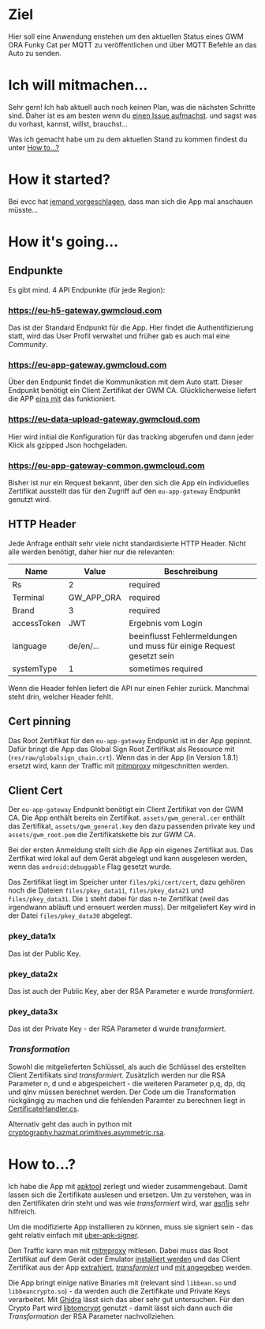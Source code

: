 # Ziel

Hier soll eine Anwendung enstehen um den aktuellen Status eines GWM ORA Funky Cat per MQTT zu veröffentlichen und über MQTT Befehle an das Auto zu senden.

# Ich will mitmachen...

Sehr gern! Ich hab aktuell auch noch keinen Plan, was die nächsten Schritte sind. Daher ist es am besten wenn du [einen Issue aufmachst](https://github.com/zivillian/ora2mqtt/issues/new). und sagst was du vorhast, kannst, willst, brauchst...

Was ich gemacht habe um zu dem aktuellen Stand zu kommen findest du unter [How to...?](#how-to)

# How it started?

Bei evcc hat [jemand vorgeschlagen](https://github.com/evcc-io/evcc/discussions/9524#discussioncomment-6832420), dass man sich die App mal anschauen müsste...

# How it's going...

## Endpunkte

Es gibt mind. 4 API Endpunkte (für jede Region):

### https://eu-h5-gateway.gwmcloud.com

Das ist der Standard Endpunkt für die App. Hier findet die Authentifizierung statt, wird das User Profil verwaltet und früher gab es auch mal eine _Community_.

### https://eu-app-gateway.gwmcloud.com

Über den Endpunkt findet die Kommunikation mit dem Auto statt. Dieser Endpunkt benötigt ein Client Zertifikat der GWM CA. Glücklicherweise liefert die APP [eins mit](#client-cert) das funktioniert.

### https://eu-data-upload-gateway.gwmcloud.com

Hier wird initial die Konfiguration für das tracking abgerufen und dann jeder Klick als gzipped Json hochgeladen.

### https://eu-app-gateway-common.gwmcloud.com

Bisher ist nur ein Request bekannt, über den sich die App ein individuelles Zertifikat ausstellt das für den Zugriff auf den `eu-app-gateway` Endpunkt genutzt wird.

## HTTP Header

Jede Anfrage enthält sehr viele nicht standardisierte HTTP Header. Nicht alle werden benötigt, daher hier nur die relevanten:

|Name       |Value     |Beschreibung                                                          |
|-----------|----------|----------------------------------------------------------------------|
|Rs         |         2|                                                             required |
|Terminal   |GW_APP_ORA|                                                             required |
|Brand      |         3|                                                             required |
|accessToken|       JWT|                                                   Ergebnis vom Login |
|language   | de/en/...| beeinflusst Fehlermeldungen und muss für einige Request gesetzt sein |
|systemType |         1|                                                   sometimes required |

Wenn die Header fehlen liefert die API nur einen Fehler zurück. Manchmal steht drin, welcher Header fehlt.

## Cert pinning

Das Root Zertifikat für den `eu-app-gateway` Endpunkt ist in der App gepinnt. Dafür bringt die App das Global Sign Root Zertifikat als Ressource mit (`res/raw/globalsign_chain.crt`). Wenn das in der App (in Version 1.8.1) ersetzt wird, kann der Traffic mit [mitmproxy](https://mitmproxy.org/) mitgeschnitten werden.

## Client Cert

Der `eu-app-gateway` Endpunkt benötigt ein Client Zertifikat von der GWM CA. Die App enthält bereits ein Zertifikat. `assets/gwm_general.cer` enthält das Zertifikat, `assets/gwm_general.key` den dazu passenden private key und `assets/gwm_root.pem` die Zertifikatskette bis zur GWM CA.

Bei der ersten Anmeldung stellt sich die App ein eigenes Zertifikat aus. Das Zertfikat wird lokal auf dem Gerät abgelegt und kann ausgelesen werden, wenn das `android:debuggable` Flag gesetzt wurde.

Das Zertifikat liegt im Speicher unter `files/pki/cert/cert`, dazu gehören noch die Dateien `files/pkey_data11`, `files/pkey_data21` und `files/pkey_data31`. Die `1` steht dabei für das n-te Zertifikat (weil das irgendwann abläuft und erneuert werden muss). Der mitgeliefert Key wird in der Datei `files/pkey_data30` abgelegt.

### pkey_data1x

Das ist der Public Key.

### pkey_data2x

Das ist auch der Public Key, aber der RSA Parameter e wurde _transformiert_.

### pkey_data3x

Das ist der Private Key - der RSA Parameter d wurde _transformiert_.

### _Transformation_

Sowohl die mitgelieferten Schlüssel, als auch die Schlüssel des erstellten Client Zertifikats sind _transformiert_. Zusätzlich werden nur die RSA Parameter n, d und e abgespeichert - die weiteren Parameter p,q, dp, dq und qInv müssen berechnet werden. Der Code um die Transformation rückgängig zu machen und die fehlenden Paramter zu berechnen liegt in [CertificateHandler.cs](libgwmapi/CertificateHandler.cs).

Alternativ geht das auch in python mit [cryptography.hazmat.primitives.asymmetric.rsa](https://cryptography.io/en/latest/hazmat/primitives/asymmetric/rsa/#handling-partial-rsa-private-keys).

# How to...?

Ich habe die App mit [apktool](https://apktool.org/) zerlegt und wieder zusammengebaut. Damit lassen sich die Zertifikate auslesen und ersetzen. Um zu verstehen, was in den Zertifikaten drin steht und was wie _transformiert_ wird, war [asn1js](https://lapo.it/asn1js) sehr hilfreich.

Um die modifizierte App installieren zu können, muss sie signiert sein - das geht relativ einfach mit [uber-apk-signer](https://github.com/patrickfav/uber-apk-signer/).

Den Traffic kann man mit [mitmproxy](https://mitmproxy.org/) mitlesen. Dabei muss das Root Zertifikat auf dem Gerät oder Emulator [installiert werden](https://docs.mitmproxy.org/stable/concepts-certificates/#installing-the-mitmproxy-ca-certificate-manually) und das Client Zertifikat aus der App [extrahiert](#client-cert), [_transformiert_](#transformation) und [mit angegeben](https://docs.mitmproxy.org/stable/concepts-certificates/#using-a-client-side-certificate) werden.

Die App bringt einige native Binaries mit (relevant sind `libbean.so` und `libbeancrypto.so`) - da werden auch die Zertifikate und Private Keys verarbeitet. Mit [Ghidra](https://ghidra-sre.org/) lässt sich das aber sehr gut untersuchen. Für den Crypto Part wird [libtomcrypt](https://github.com/libtom/libtomcrypt/) genutzt - damit lässt sich dann auch die _Transformation_ der RSA Parameter nachvollziehen.